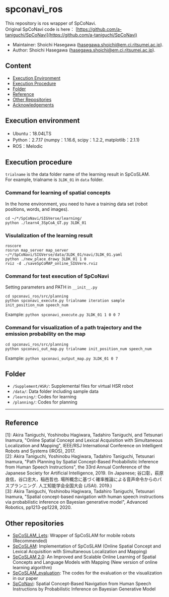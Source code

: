# spconavi_ros
This repository is ros wrapper of SpCoNavi.  
Original SpCoNavi code is here： [https://github.com/a-taniguchi/SpCoNavi](https://github.com/a-taniguchi/SpCoNavi)

*   Maintainer: Shoichi Hasegawa ([hasegawa.shoichi@em.ci.ritsumei.ac.jp](mailto:hasegawa.shoichi@em.ci.ritsumei.ac.jp)).
*   Author: Shoichi Hasegawa ([hasegawa.shoichi@em.ci.ritsumei.ac.jp](mailto:hasegawa.shoichi@em.ci.ritsumei.ac.jp)).

## Content

*   [Execution Environment](#execution-environment)
*   [Execution Procedure](#execution-procedure)
*   [Folder](#folder)
*   [Reference](#reference)
*   [Other Repositories](#other-repositories)
*   [Acknowledgements](#acknowledgements)


## Execution environment  
- Ubuntu：18.04LTS
- Python：2.7.17 (numpy：1.16.6, scipy：1.2.2, matplotlib：2.1.1)
- ROS：Melodic


## Execution procedure

`trialname` is the data folder name of the learning result in SpCoSLAM.  
For example, trialname is `3LDK_01` in `data` folder.  

### Command for learning of spatial concepts  
In the home environment, you need to have a training data set (robot positions, words, and images).  
~~~
cd ~/*/SpCoNavi/SIGVerse/learning/
python ./learn4_3SpCoA_GT.py 3LDK_01
~~~

### Visulalization of the learning result  
~~~
roscore
rosrun map_server map_server ~/*/SpCoNavi/SIGVerse/data/3LDK_01/navi/3LDK_01.yaml
python ./new_place_drawy 3LDK_01 1 0
rviz -d ./saveSpCoMAP_online_SIGVere.rviz 
~~~


### Command for test execution of SpCoNavi  
Setting parameters and PATH in `__init__.py`  
~~~
cd spconavi_ros/src/planning
python spconavi_execute.py trialname iteration sample init_position_num speech_num
~~~
Example: 
`python spconavi_execute.py 3LDK_01 1 0 0 7`  

### Command for visualization of a path trajectory and the emission probability on the map
~~~
cd spconavi_ros/src/planning
python spconavi_out_map.py trialname init_position_num speech_num  
~~~
Example: 
`python spconavi_output_map.py 3LDK_01 0 7`  



## Folder  
 - `/Supplement/HSR/`: Supplemental files for virtual HSR robot
 - `/data/`: Data folder including sample data
 - `/learning/`: Codes for learning
 - `/planning/`: Codes for planning
 
---
## Reference
[1]: Akira Taniguchi, Yoshinobu Hagiwara, Tadahiro Taniguchi, and Tetsunari Inamura, "Online Spatial Concept and Lexical Acquisition with Simultaneous Localization and Mapping", IEEE/RSJ International Conference on Intelligent Robots and Systems (IROS), 2017.  
[2]: Akira Taniguchi, Yoshinobu Hagiwara, Tadahiro Taniguchi, Tetsunari Inamura, "Path Planning by Spatial Concept-Based Probabilistic Inference from Human Speech Instructions", the 33rd Annual Conference of the Japanese Society for Artificial Intelligence, 2019. (In Japanese; 谷口彰，萩原良信，谷口忠大，稲邑哲也. 場所概念に基づく確率推論による音声命令からのパスプランニング. 人工知能学会全国大会 (JSAI). 2019.)   
[3]: Akira Taniguchi, Yoshinobu Hagiwara, Tadahiro Taniguchi, Tetsunari Inamura, "Spatial concept-based navigation with human speech instructions via probabilistic inference on Bayesian generative model", Advanced Robotics, pp1213-pp1228, 2020.


## Other repositories  
 - [SpCoSLAM_Lets](https://github.com/EmergentSystemLabStudent/SpCoSLAM_Lets): Wrapper of SpCoSLAM for mobile robots (Recommended)  
 - [SpCoSLAM](https://github.com/a-taniguchi/SpCoSLAM): Implementation of SpCoSLAM (Online Spatial Concept and Lexical Acquisition with Simultaneous Localization and Mapping)   
 - [SpCoSLAM 2.0](https://github.com/a-taniguchi/SpCoSLAM2): An Improved and Scalable Online Learning of Spatial Concepts and Language Models with Mapping (New version of online learning algorithm)   
 - [SpCoSLAM_evaluation](https://github.com/a-taniguchi/SpCoSLAM_evaluation): The codes for the evaluation or the visualization in our paper  
 - [SpCoNavi](https://github.com/a-taniguchi/SpCoNavi): Spatial Concept-Based Navigation from Human Speech Instructions by Probabilistic Inference on Bayesian Generative Model



